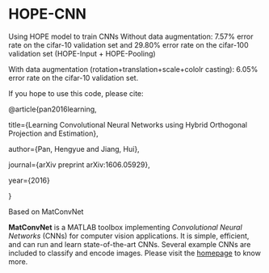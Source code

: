 # HOPE-CNN
Using HOPE model to train CNNs
Without data augmentation: 7.57% error rate on the cifar-10 validation set and 29.80% error rate on the cifar-100 validation set (HOPE-Input + HOPE-Pooling)

With data augmentation (rotation+translation+scale+cololr casting): 6.05% error rate on the cifar-10 validation set.

If you hope to use this code, please cite:

@article{pan2016learning,

  title={Learning Convolutional Neural Networks using Hybrid Orthogonal Projection and Estimation},
  
  author={Pan, Hengyue and Jiang, Hui},
  
  journal={arXiv preprint arXiv:1606.05929},
  
  year={2016}
  
  }

Based on MatConvNet

**MatConvNet** is a MATLAB toolbox implementing *Convolutional Neural
Networks* (CNNs) for computer vision applications. It is simple,
efficient, and can run and learn state-of-the-art CNNs. Several
example CNNs are included to classify and encode images. Please visit
the [homepage](http://www.vlfeat.org/matconvnet) to know more.
